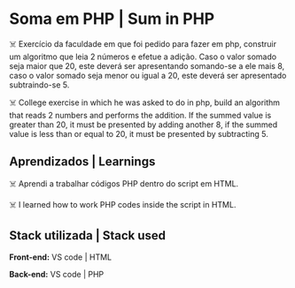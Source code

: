 # Soma em PHP | Sum in PHP

☠️ Exercício da faculdade em que foi pedido para fazer 
em php, construir um algoritmo que leia 2 números e 
efetue a adição. Caso o valor somado seja maior que 20, 
este deverá ser apresentando somando-se a ele mais 8, 
caso o valor somado seja menor ou igual a 20, este 
deverá ser apresentado subtraindo-se 5.

☠️ College exercise in which he was asked to do in php, 
build an algorithm that reads 2 numbers and performs 
the addition. If the summed value is greater than 20, 
it must be presented by adding another 8, if the summed 
value is less than or equal to 20, it must be presented 
by subtracting 5.

## Aprendizados | Learnings

☠️ Aprendi a trabalhar códigos PHP dentro do script em 
HTML.

☠️ I learned how to work PHP codes inside the script in
HTML.

## Stack utilizada | Stack used

**Front-end:** VS code | HTML

**Back-end:** VS code | PHP
